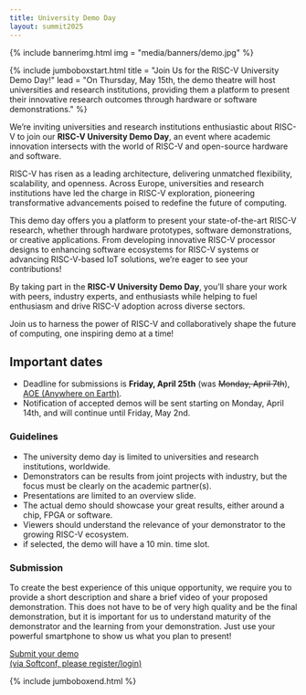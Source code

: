 ```yaml
---
title: University Demo Day
layout: summit2025
---
```


{% include bannerimg.html
    img = "media/banners/demo.jpg"
%}

{% include jumboboxstart.html
    title = "Join Us for the RISC-V University Demo Day!"
    lead = "On Thursday, May 15th, the demo theatre will host universities and research institutions, providing them a platform to present their innovative research outcomes through hardware or software demonstrations."
%}

We’re inviting universities and research institutions enthusiastic
about RISC-V to join our **RISC-V University Demo Day**, an event
where academic innovation intersects with the world of RISC-V and
open-source hardware and software.

RISC-V has risen as a leading architecture, delivering unmatched
flexibility, scalability, and openness. Across Europe, universities
and research institutions have led the charge in RISC-V exploration,
pioneering transformative advancements poised to redefine the future
of computing.

This demo day offers you a platform to present your state-of-the-art
RISC-V research, whether through hardware prototypes, software
demonstrations, or creative applications. From developing innovative
RISC-V processor designs to enhancing software ecosystems for RISC-V
systems or advancing RISC-V-based IoT solutions, we’re eager to see
your contributions!

By taking part in the **RISC-V University Demo Day**, you’ll share
your work with peers, industry experts, and enthusiasts while helping
to fuel enthusiasm and drive RISC-V adoption across diverse sectors.

Join us to harness the power of RISC-V and collaboratively shape the
future of computing, one inspiring demo at a time!

## Important dates
- Deadline for submissions is **Friday, April 25th** (was ~~Monday,
  April 7th~~), <a class="summit"
  href="https://en.wikipedia.org/wiki/Anywhere_on_Earth">AOE (Anywhere
  on Earth)</a>.
- Notification of accepted demos will be sent starting on Monday,
  April 14th, and will continue until Friday, May 2nd.

### Guidelines

- The university demo day is limited to universities and research
  institutions, worldwide.
- Demonstrators can be results from joint projects with industry, but
  the focus must be clearly on the academic partner(s).
- Presentations are limited to an overview slide.
- The actual demo should showcase your great results, either around a
  chip, FPGA or software.
- Viewers should understand the relevance of your demonstrator to the
  growing RISC-V ecosystem.
- if selected, the demo will have a 10 min. time slot.

### Submission

To create the best experience of this unique opportunity, we require
you to provide a short description and share a brief video of your
proposed demonstration. This does not have to be of very high quality
and be the final demonstration, but it is important for us to
understand maturity of the demonstrator and the learning from your
demonstration. Just use your powerful smartphone to show us what you
plan to present!

<div class="row justify-content-md-center my-4">
    <a href="https://softconf.com/p/riscv-europe25/user/scmd.cgi?scmd=submitPaperCustom&pageid=1" class="btn btn-lg" style="background-color: var(--riscv-y); border-color: var(--riscv-y); width:50%;">Submit your demo<br/>(via Softconf, please register/login)</a>
</div>

<!-- <div class="text-center mt-5"> -->
<!--     <b>The University Demo Day is presented by</b><br/> -->
<!--     <a href="https://www.quintauris.eu" target="_blank"><img src="media/logos/sponsors/quintauris.svg" width="150" /></a> -->
<!-- </div> -->

{% include jumboboxend.html %}
